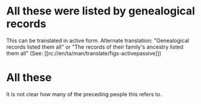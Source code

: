 # All these were listed by genealogical records

This can be translated in active form. Alternate translation: "Genealogical records listed them all" or "The records of their family's ancestry listed them all" (See: [[rc://en/ta/man/translate/figs-activepassive]])

# All these

It is not clear how many of the preceding people this refers to.

